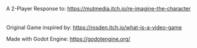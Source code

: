 A 2-Player Response to: https://mutmedia.itch.io/re-imagine-the-character
<br/>
<br/>
<br/>
Original Game inspired by: https://rosden.itch.io/what-is-a-video-game

Made with Godot Engine: https://godotengine.org/
